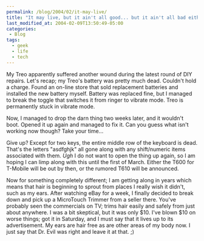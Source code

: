 ```yaml
---
permalink: /blog/2004/02/it-may-live/
title: "It may live, but it ain't all good... but it ain't all bad either"
last_modified_at: 2004-02-09T13:50:49-05:00
categories:
 - Blog
tags:
  - geek
  - life
  - tech
---
```


My Treo apparently suffered another wound during the latest round of DIY repairs. Let's recap; my Treo's battery was
pretty much dead. Couldn't hold a charge. Found an on-line store that sold replacement batteries and installed the new
battery myself. Battery was replaced fine, but I managed to break the toggle that switches it from ringer to vibrate
mode. Treo is permanently stuck in vibrate mode.

Now, I managed to drop the darn thing two weeks later, and it wouldn't boot. Opened it up again and managed to fix it.
Can you guess what isn't working now though? Take your time...

Give up? Except for two keys, the entire middle row of the keyboard is dead. That's the letters "asdfghjk" all gone
along with any shift/numeric items associated with them. *Ugh* I do not want to open the thing up again, so I am hoping
I can limp along with this until the first of March. Either the T600 for T-Mobile will be out by then, or the rumored
T610 will be announced.

Now for something completely different; I am getting along in years which means that hair is beginning to sprout from
places I really wish it didn't, such as my ears. After watching eBay for a week, I finally decided to break down and
pick up a MicroTouch Trimmer from a seller there. You've probably seen the commercials on TV; trims hair easily and
safely from just about anywhere. I was a bit skeptical, but it was only $10. I've blown $10 on worse things; got it in
Saturday, and I must say that it lives up to its advertisement. My ears are hair free as are other areas of my body now.
I just say that Dr. Evil was right and leave it at that. ;)
